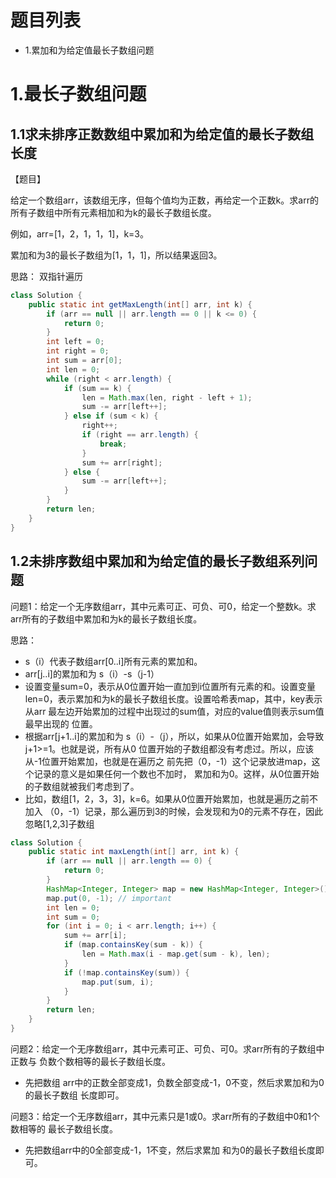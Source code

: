 # 题目列表
- 1.累加和为给定值最长子数组问题






# 1.最长子数组问题
## 1.1求未排序正数数组中累加和为给定值的最长子数组长度

【题目】

给定一个数组arr，该数组无序，但每个值均为正数，再给定一个正数k。求arr的 所有子数组中所有元素相加和为k的最长子数组长度。

例如，arr=[1，2，1，1，1]，k=3。

累加和为3的最长子数组为[1，1，1]，所以结果返回3。

思路：
双指针遍历

```Java
class Solution {
    public static int getMaxLength(int[] arr, int k) {
        if (arr == null || arr.length == 0 || k <= 0) {
            return 0;
        }
        int left = 0;
        int right = 0;
        int sum = arr[0];
        int len = 0;
        while (right < arr.length) {
            if (sum == k) {
                len = Math.max(len, right - left + 1);
                sum -= arr[left++];
            } else if (sum < k) {
                right++;
                if (right == arr.length) {
                    break;
                }
                sum += arr[right];
            } else {
                sum -= arr[left++];
            }
        }
        return len;
    }
}
```


## 1.2未排序数组中累加和为给定值的最长子数组系列问题
问题1：给定一个无序数组arr，其中元素可正、可负、可0，给定一个整数k。求arr所有的子数组中累加和为k的最长子数组长度。

思路：
- s（i）代表子数组arr[0..i]所有元素的累加和。
- arr[j..i]的累加和为 s（i）-s（j-1）
- 设置变量sum=0，表示从0位置开始一直加到i位置所有元素的和。设置变量 len=0，表示累加和为k的最长子数组长度。设置哈希表map，其中，key表示从arr 最左边开始累加的过程中出现过的sum值，对应的value值则表示sum值最早出现的 位置。
- 根据arr[j+1..i]的累加和为 s（i）-（j），所以，如果从0位置开始累加，会导致j+1>=1。也就是说，所有从0 位置开始的子数组都没有考虑过。所以，应该从-1位置开始累加，也就是在遍历之 前先把（0，-1）这个记录放进map，这个记录的意义是如果任何一个数也不加时， 累加和为0。这样，从0位置开始的子数组就被我们考虑到了。
- 比如，数组[1，2，3，3]，k=6。如果从0位置开始累加，也就是遍历之前不加入 （0，-1）记录，那么遍历到3的时候，会发现和为0的元素不存在，因此忽略[1,2,3]子数组

```Java
class Solution {
    public static int maxLength(int[] arr, int k) {
        if (arr == null || arr.length == 0) {
            return 0;
        }
        HashMap<Integer, Integer> map = new HashMap<Integer, Integer>();
        map.put(0, -1); // important
        int len = 0;
        int sum = 0;
        for (int i = 0; i < arr.length; i++) {
            sum += arr[i];
            if (map.containsKey(sum - k)) {
                len = Math.max(i - map.get(sum - k), len);
            }
            if (!map.containsKey(sum)) {
                map.put(sum, i);
            }
        }
        return len;
    }
}
```

问题2：给定一个无序数组arr，其中元素可正、可负、可0。求arr所有的子数组中正数与 负数个数相等的最长子数组长度。
- 先把数组 arr中的正数全部变成1，负数全部变成-1，0不变，然后求累加和为0的最长子数组 长度即可。


问题3：给定一个无序数组arr，其中元素只是1或0。求arr所有的子数组中0和1个数相等的 最长子数组长度。
- 先把数组arr中的0全部变成-1，1不变，然后求累加 和为0的最长子数组长度即可。